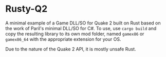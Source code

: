 Rusty-Q2
=====
A minimal example of a Game DLL/SO for Quake 2 built on Rust based on the work of Paril's minimal DLL/SO for C#.
To use, use `cargo build` and copy the resulting library to its own mod folder, named `gamex86` 
or `gamex86_64` with the appropriate extension for your OS.

Due to the nature of the Quake 2 API, it is mostly unsafe Rust. 